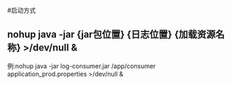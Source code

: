 #启动方式
## nohup java -jar {jar包位置} {日志位置} {加载资源名称} >/dev/null &
例:nohup java -jar log-consumer.jar /app/consumer application_prod.properties >/dev/null &